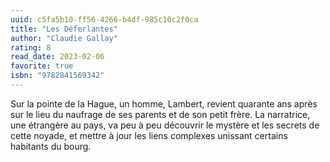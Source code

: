 ```yaml
---
uuid: c5fa5b10-ff56-4266-b4df-985c10c2f0ca
title: "Les Déferlantes"
author: "Claudie Gallay"
rating: 8
read_date: 2023-02-06
favorite: true
isbn: "9782841569342"
---
```


Sur la pointe de la Hague, un homme, Lambert, revient quarante ans après sur le lieu du naufrage de ses parents et de son petit frère. La narratrice, une étrangère au pays, va peu à peu découvrir le mystère et les secrets de cette noyade, et mettre à jour les liens complexes unissant certains habitants du bourg.